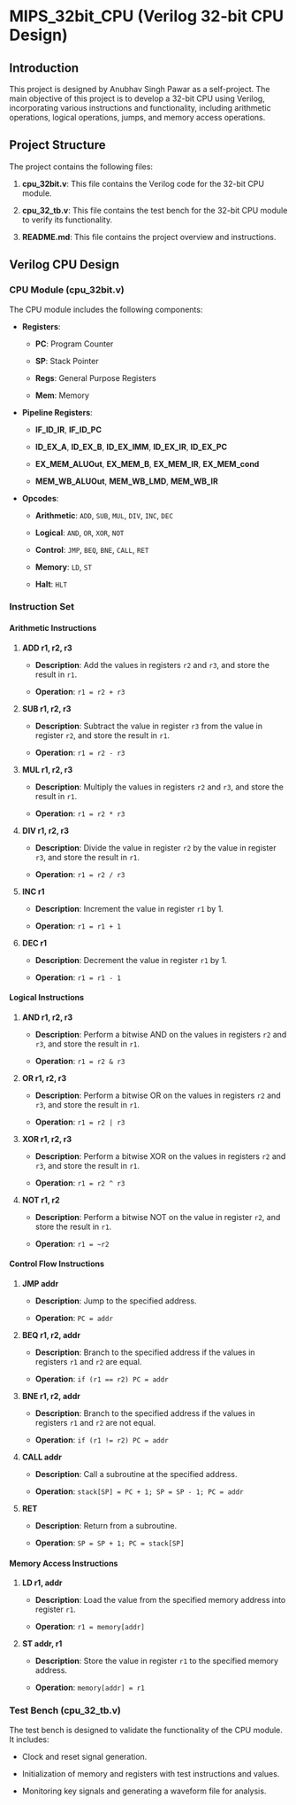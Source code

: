 # MIPS_32bit_CPU (Verilog 32-bit CPU Design)



## Introduction



This project is designed by Anubhav Singh Pawar as a self-project. The main objective of this project is to develop a 32-bit CPU using Verilog, incorporating various instructions and functionality, including arithmetic operations, logical operations, jumps, and memory access operations.



## Project Structure



The project contains the following files:



1. **cpu_32bit.v**: This file contains the Verilog code for the 32-bit CPU module.

2. **cpu_32_tb.v**: This file contains the test bench for the 32-bit CPU module to verify its functionality.

3. **README.md**: This file contains the project overview and instructions.



## Verilog CPU Design



### CPU Module (cpu_32bit.v)



The CPU module includes the following components:



- **Registers**:

  - **PC**: Program Counter

  - **SP**: Stack Pointer

  - **Regs**: General Purpose Registers

  - **Mem**: Memory



- **Pipeline Registers**:

  - **IF_ID_IR**, **IF_ID_PC**

  - **ID_EX_A**, **ID_EX_B**, **ID_EX_IMM**, **ID_EX_IR**, **ID_EX_PC**

  - **EX_MEM_ALUOut**, **EX_MEM_B**, **EX_MEM_IR**, **EX_MEM_cond**

  - **MEM_WB_ALUOut**, **MEM_WB_LMD**, **MEM_WB_IR**



- **Opcodes**:

  - **Arithmetic**: `ADD`, `SUB`, `MUL`, `DIV`, `INC`, `DEC`

  - **Logical**: `AND`, `OR`, `XOR`, `NOT`

  - **Control**: `JMP`, `BEQ`, `BNE`, `CALL`, `RET`

  - **Memory**: `LD`, `ST`

  - **Halt**: `HLT`



### Instruction Set



#### Arithmetic Instructions

1. **ADD r1, r2, r3**

   - **Description**: Add the values in registers `r2` and `r3`, and store the result in `r1`.

   - **Operation**: `r1 = r2 + r3`



2. **SUB r1, r2, r3**

   - **Description**: Subtract the value in register `r3` from the value in register `r2`, and store the result in `r1`.

   - **Operation**: `r1 = r2 - r3`



3. **MUL r1, r2, r3**

   - **Description**: Multiply the values in registers `r2` and `r3`, and store the result in `r1`.

   - **Operation**: `r1 = r2 * r3`



4. **DIV r1, r2, r3**

   - **Description**: Divide the value in register `r2` by the value in register `r3`, and store the result in `r1`.

   - **Operation**: `r1 = r2 / r3`



5. **INC r1**

   - **Description**: Increment the value in register `r1` by 1.

   - **Operation**: `r1 = r1 + 1`



6. **DEC r1**

   - **Description**: Decrement the value in register `r1` by 1.

   - **Operation**: `r1 = r1 - 1`



#### Logical Instructions

1. **AND r1, r2, r3**

   - **Description**: Perform a bitwise AND on the values in registers `r2` and `r3`, and store the result in `r1`.

   - **Operation**: `r1 = r2 & r3`



2. **OR r1, r2, r3**

   - **Description**: Perform a bitwise OR on the values in registers `r2` and `r3`, and store the result in `r1`.

   - **Operation**: `r1 = r2 | r3`



3. **XOR r1, r2, r3**

   - **Description**: Perform a bitwise XOR on the values in registers `r2` and `r3`, and store the result in `r1`.

   - **Operation**: `r1 = r2 ^ r3`



4. **NOT r1, r2**

   - **Description**: Perform a bitwise NOT on the value in register `r2`, and store the result in `r1`.

   - **Operation**: `r1 = ~r2`



#### Control Flow Instructions

1. **JMP addr**

   - **Description**: Jump to the specified address.

   - **Operation**: `PC = addr`



2. **BEQ r1, r2, addr**

   - **Description**: Branch to the specified address if the values in registers `r1` and `r2` are equal.

   - **Operation**: `if (r1 == r2) PC = addr`



3. **BNE r1, r2, addr**

   - **Description**: Branch to the specified address if the values in registers `r1` and `r2` are not equal.

   - **Operation**: `if (r1 != r2) PC = addr`



4. **CALL addr**

   - **Description**: Call a subroutine at the specified address.

   - **Operation**: `stack[SP] = PC + 1; SP = SP - 1; PC = addr`



5. **RET**

   - **Description**: Return from a subroutine.

   - **Operation**: `SP = SP + 1; PC = stack[SP]`



#### Memory Access Instructions

1. **LD r1, addr**

   - **Description**: Load the value from the specified memory address into register `r1`.

   - **Operation**: `r1 = memory[addr]`



2. **ST addr, r1**

   - **Description**: Store the value in register `r1` to the specified memory address.

   - **Operation**: `memory[addr] = r1`



### Test Bench (cpu_32_tb.v)



The test bench is designed to validate the functionality of the CPU module. It includes:



- Clock and reset signal generation.

- Initialization of memory and registers with test instructions and values.

- Monitoring key signals and generating a waveform file for analysis.

